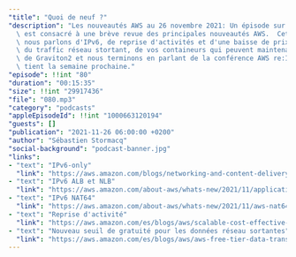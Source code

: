 ```yaml
---
"title": "Quoi de neuf ?"
"description": "Les nouveautés AWS au 26 novembre 2021: Un épisode sur deux du podcast\
  \ est consacré à une brève revue des principales nouveautés AWS.  Cette semaine,\
  \ nous parlons d'IPv6, de reprise d'activités et d'une baisse de prix significative\
  \ du traffic réseau stortant, de vos containeurs qui peuvent maintenant tirer parti\
  \ de Graviton2 et nous terminons en parlant de la conférence AWS re:Invent qui se\
  \ tient la semaine prochaine."
"episode": !!int "80"
"duration": "00:15:35"
"size": !!int "29917436"
"file": "080.mp3"
"category": "podcasts"
"appleEpisodeId": !!int "1000663120194"
"guests": []
"publication": "2021-11-26 06:00:00 +0200"
"author": "Sébastien Stormacq"
"social-background": "podcast-banner.jpg"
"links":
- "text": "IPv6-only"
  "link": "https://aws.amazon.com/blogs/networking-and-content-delivery/introducing-ipv6-only-subnets-and-ec2-instances/"
- "text": "IPv6 ALB et NLB"
  "link": "https://aws.amazon.com/about-aws/whats-new/2021/11/application-load-balancer-network-load-balancer-end-to-end-ipv6-support/"
- "text": "IPv6 NAT64"
  "link": "https://aws.amazon.com/about-aws/whats-new/2021/11/aws-nat64-dns64-communication-ipv6-ipv4-services/"
- "text": "Reprise d'activité"
  "link": "https://aws.amazon.com/es/blogs/aws/scalable-cost-effective-disaster-recovery-in-the-cloud/"
- "text": "Nouveau seuil de gratuité pour les données réseau sortantes"
  "link": "https://aws.amazon.com/es/blogs/aws/aws-free-tier-data-transfer-expansion-100-gb-from-regions-and-1-tb-from-amazon-cloudfront-per-month/"
---
```


